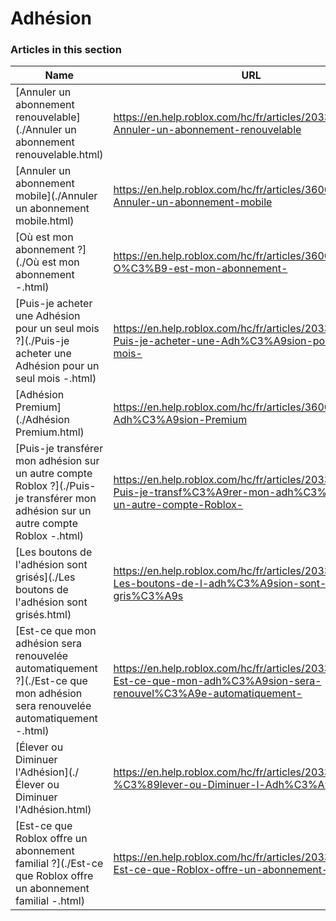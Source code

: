# Adhésion  
### Articles in this section
Name|URL
-|-
[Annuler un abonnement renouvelable](./Annuler un abonnement renouvelable.html) |https://en.help.roblox.com/hc/fr/articles/203312540-Annuler-un-abonnement-renouvelable
[Annuler un abonnement mobile](./Annuler un abonnement mobile.html) |https://en.help.roblox.com/hc/fr/articles/360029312472-Annuler-un-abonnement-mobile
[Où est mon abonnement ?](./Où est mon abonnement -.html) |https://en.help.roblox.com/hc/fr/articles/360029482412-O%C3%B9-est-mon-abonnement-
[Puis-je acheter une Adhésion pour un seul mois ?](./Puis-je acheter une Adhésion pour un seul mois -.html) |https://en.help.roblox.com/hc/fr/articles/203312780-Puis-je-acheter-une-Adh%C3%A9sion-pour-un-seul-mois-
[Adhésion Premium](./Adhésion Premium.html) |https://en.help.roblox.com/hc/fr/articles/360024256251-Adh%C3%A9sion-Premium
[Puis-je transférer mon adhésion sur un autre compte Roblox ?](./Puis-je transférer mon adhésion sur un autre compte Roblox -.html) |https://en.help.roblox.com/hc/fr/articles/203312640-Puis-je-transf%C3%A9rer-mon-adh%C3%A9sion-sur-un-autre-compte-Roblox-
[Les boutons de l'adhésion sont grisés](./Les boutons de l'adhésion sont grisés.html) |https://en.help.roblox.com/hc/fr/articles/203312690-Les-boutons-de-l-adh%C3%A9sion-sont-gris%C3%A9s
[Est-ce que mon adhésion sera renouvelée automatiquement ?](./Est-ce que mon adhésion sera renouvelée automatiquement -.html) |https://en.help.roblox.com/hc/fr/articles/203312630-Est-ce-que-mon-adh%C3%A9sion-sera-renouvel%C3%A9e-automatiquement-
[Élever ou Diminuer l'Adhésion](./Élever ou Diminuer l'Adhésion.html) |https://en.help.roblox.com/hc/fr/articles/203312750-%C3%89lever-ou-Diminuer-l-Adh%C3%A9sion
[Est-ce que Roblox offre un abonnement familial ?](./Est-ce que Roblox offre un abonnement familial -.html) |https://en.help.roblox.com/hc/fr/articles/203312610-Est-ce-que-Roblox-offre-un-abonnement-familial-